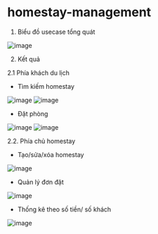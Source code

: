 # homestay-management

1. Biểu đồ usecase tổng quát

![image](https://user-images.githubusercontent.com/80813788/165202042-5a69ed62-a28a-4423-ad9e-52437369a2e6.png)

2. Kết quả

2.1 Phía khách du lịch
- Tìm kiếm homestay

![image](https://user-images.githubusercontent.com/80813788/165202675-fab6bbe7-cc07-41e3-918c-fda380c3ad02.png)
![image](https://user-images.githubusercontent.com/80813788/165202743-0a3f646f-9162-4a66-b8b0-9cb24961ce2b.png)

- Đặt phòng

![image](https://user-images.githubusercontent.com/80813788/165202794-2d3397ee-3372-439f-92aa-73fa9b9d2307.png)
![image](https://user-images.githubusercontent.com/80813788/165202805-68b60bd9-3e50-4f41-9af0-59119377bee5.png)

2.2. Phía chủ homestay

- Tạo/sửa/xóa homestay

![image](https://user-images.githubusercontent.com/80813788/165202917-29564469-76d0-45b2-aa3a-498029ca6dbb.png)

- Quản lý đơn đặt

![image](https://user-images.githubusercontent.com/80813788/165202979-feea187d-a502-4e95-ad5c-201e4b5754c7.png)

- Thống kê theo số tiền/ số khách

![image](https://user-images.githubusercontent.com/80813788/165203059-2588bdf7-ff84-44c6-ba82-a2f84613a205.png)


